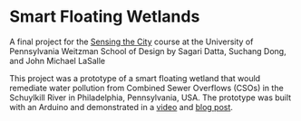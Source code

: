# Smart Floating Wetlands
A final project for the [Sensing the City](http://www.sensingthecity.com/) course at the University of Pennsylvania Weitzman School of Design by Sagari Datta, Suchang Dong, and John Michael LaSalle 

This project was a prototype of a smart floating wetland that would remediate water pollution from Combined Sewer Overflows (CSOs) in the Schuylkill River in Philadelphia, Pennsylvania, USA. The prototype was built with an Arduino and demonstrated in a [video](https://youtu.be/7QVBdDJvVTU) and [blog post](http://www.sensingthecity.com/sew-kill-smart-cso-monitoring-and-treatment-installation/).
